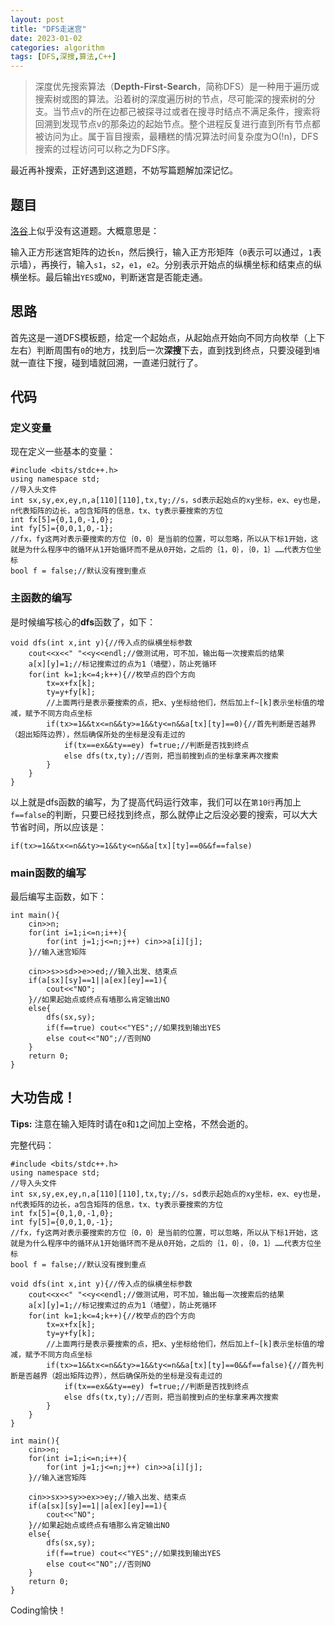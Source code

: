 ```yaml
---
layout: post
title: "DFS走迷宫"
date: 2023-01-02
categories: algorithm
tags: [DFS,深搜,算法,C++]
---
```


>深度优先搜索算法（**Depth-First-Search**，简称DFS）是一种用于遍历或搜索树或图的算法。沿着树的深度遍历树的节点，尽可能深的搜索树的分支。当节点v的所在边都己被探寻过或者在搜寻时结点不满足条件，搜索将回溯到发现节点v的那条边的起始节点。整个进程反复进行直到所有节点都被访问为止。属于盲目搜索，最糟糕的情况算法时间复杂度为O(!n)，DFS搜索的过程访问可以称之为DFS序。

最近再补搜索，正好遇到这道题，不妨写篇题解加深记忆。

## 题目
[洛谷](https://www.luogu.com.cn/)上似乎没有这道题。大概意思是：

输入正方形迷宫矩阵的边长`n`，然后换行，输入正方形矩阵（`0`表示可以通过，`1`表示墙），再换行，输入`s1`，`s2`，`e1`，`e2`。分别表示开始点的纵横坐标和结束点的纵横坐标。最后输出`YES`或`NO`，判断迷宫是否能走通。

## 思路

首先这是一道DFS模板题，给定一个起始点，从起始点开始向不同方向枚举（上下左右）判断周围有`0`的地方，找到后一次**深搜**下去，直到找到终点，只要没碰到`墙`就一直往下搜，碰到墙就回溯，一直递归就行了。

## 代码

### 定义变量

现在定义一些基本的变量：

```
#include <bits/stdc++.h>
using namespace std;
//导入头文件
int sx,sy,ex,ey,n,a[110][110],tx,ty;//s，sd表示起始点的xy坐标，ex、ey也是，n代表矩阵的边长，a包含矩阵的信息，tx、ty表示要搜索的方位
int fx[5]={0,1,0,-1,0};
int fy[5]={0,0,1,0,-1};
//fx，fy这两对表示要搜索的方位｛0，0｝是当前的位置，可以忽略，所以从下标1开始，这就是为什么程序中的循环从1开始循环而不是从0开始，之后的｛1，0｝，｛0，1｝……代表方位坐标
bool f = false;//默认没有搜到重点
```

### 主函数的编写
是时候编写核心的**dfs**函数了，如下：

```
void dfs(int x,int y){//传入点的纵横坐标参数
	cout<<x<<" "<<y<<endl;//做测试用，可不加，输出每一次搜索后的结果
	a[x][y]=1;//标记搜索过的点为1（墙壁），防止死循环
	for(int k=1;k<=4;k++){//枚举点的四个方向
		tx=x+fx[k];
		ty=y+fy[k];
		//上面两行是表示要搜索的点，把x、y坐标给他们，然后加上f~[k]表示坐标值的增减，赋予不同方向点坐标
		if(tx>=1&&tx<=n&&ty>=1&&ty<=n&&a[tx][ty]==0){//首先判断是否越界（超出矩阵边界），然后确保所处的坐标是没有走过的
			if(tx==ex&&ty==ey) f=true;//判断是否找到终点
			else dfs(tx,ty);//否则，把当前搜到点的坐标拿来再次搜索
		}
	}
}
```

以上就是dfs函数的编写，为了提高代码运行效率，我们可以在`第10行`再加上`f==false`的判断，只要已经找到终点，那么就停止之后没必要的搜索，可以大大节省时间，所以应该是：

```
if(tx>=1&&tx<=n&&ty>=1&&ty<=n&&a[tx][ty]==0&&f==false)
```

### main函数的编写

最后编写主函数，如下：

```
int main(){
	cin>>n;
	for(int i=1;i<=n;i++){
		for(int j=1;j<=n;j++) cin>>a[i][j];	
	}//输入迷宫矩阵
	
	cin>>s>>sd>>e>>ed;//输入出发、结束点
	if(a[sx][sy]==1||a[ex][ey]==1){
		cout<<"NO";
	}//如果起始点或终点有墙那么肯定输出NO
	else{
		dfs(sx,sy);
		if(f==true) cout<<"YES";//如果找到输出YES	
		else cout<<"NO";//否则NO
	}
	return 0;
}
```

## 大功告成！

**Tips:** 注意在输入矩阵时请在`0`和`1`之间加上空格，不然会逝的。

完整代码：

```
#include <bits/stdc++.h>
using namespace std;
//导入头文件
int sx,sy,ex,ey,n,a[110][110],tx,ty;//s，sd表示起始点的xy坐标，ex、ey也是，n代表矩阵的边长，a包含矩阵的信息，tx、ty表示要搜索的方位
int fx[5]={0,1,0,-1,0};
int fy[5]={0,0,1,0,-1};
//fx，fy这两对表示要搜索的方位｛0，0｝是当前的位置，可以忽略，所以从下标1开始，这就是为什么程序中的循环从1开始循环而不是从0开始，之后的｛1，0｝，｛0，1｝……代表方位坐标
bool f = false;//默认没有搜到重点

void dfs(int x,int y){//传入点的纵横坐标参数
	cout<<x<<" "<<y<<endl;//做测试用，可不加，输出每一次搜索后的结果
	a[x][y]=1;//标记搜索过的点为1（墙壁），防止死循环
	for(int k=1;k<=4;k++){//枚举点的四个方向
		tx=x+fx[k];
		ty=y+fy[k];
		//上面两行是表示要搜索的点，把x、y坐标给他们，然后加上f~[k]表示坐标值的增减，赋予不同方向点坐标
		if(tx>=1&&tx<=n&&ty>=1&&ty<=n&&a[tx][ty]==0&&f==false){//首先判断是否越界（超出矩阵边界），然后确保所处的坐标是没有走过的
			if(tx==ex&&ty==ey) f=true;//判断是否找到终点
			else dfs(tx,ty);//否则，把当前搜到点的坐标拿来再次搜索
		}
	}
}

int main(){
	cin>>n;
	for(int i=1;i<=n;i++){
		for(int j=1;j<=n;j++) cin>>a[i][j];	
	}//输入迷宫矩阵
	
	cin>>sx>>sy>>ex>>ey;//输入出发、结束点
	if(a[sx][sy]==1||a[ex][ey]==1){
		cout<<"NO";
	}//如果起始点或终点有墙那么肯定输出NO
	else{
		dfs(sx,sy);
		if(f==true) cout<<"YES";//如果找到输出YES	
		else cout<<"NO";//否则NO
	}
	return 0;
}
```

Coding愉快！

